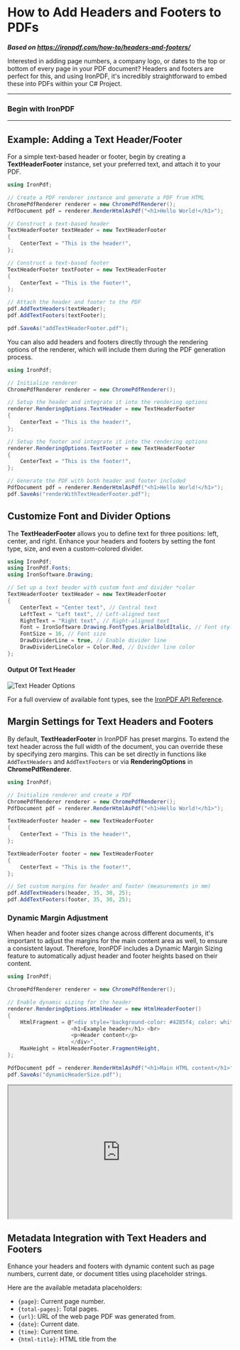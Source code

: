 # How to Add Headers and Footers to PDFs

***Based on <https://ironpdf.com/how-to/headers-and-footers/>***


Interested in adding page numbers, a company logo, or dates to the top or bottom of every page in your PDF document? Headers and footers are perfect for this, and using IronPDF, it's incredibly straightforward to embed these into PDFs within your C# Project.

***

<h3>Begin with IronPDF</h3>

***

## Example: Adding a Text Header/Footer

For a simple text-based header or footer, begin by creating a **TextHeaderFooter** instance, set your preferred text, and attach it to your PDF.

```cs
using IronPdf;

// Create a PDF renderer instance and generate a PDF from HTML
ChromePdfRenderer renderer = new ChromePdfRenderer();
PdfDocument pdf = renderer.RenderHtmlAsPdf("<h1>Hello World!</h1>");

// Construct a text-based header
TextHeaderFooter textHeader = new TextHeaderFooter
{
    CenterText = "This is the header!",
};

// Construct a text-based footer
TextHeaderFooter textFooter = new TextHeaderFooter
{
    CenterText = "This is the footer!",
};

// Attach the header and footer to the PDF
pdf.AddTextHeaders(textHeader);
pdf.AddTextFooters(textFooter);

pdf.SaveAs("addTextHeaderFooter.pdf");
```

You can also add headers and footers directly through the rendering options of the renderer, which will include them during the PDF generation process.

```cs
using IronPdf;

// Initialize renderer
ChromePdfRenderer renderer = new ChromePdfRenderer();

// Setup the header and integrate it into the rendering options
renderer.RenderingOptions.TextHeader = new TextHeaderFooter
{
    CenterText = "This is the header!",
};

// Setup the footer and integrate it into the rendering options
renderer.RenderingOptions.TextFooter = new TextHeaderFooter
{
    CenterText = "This is the footer!",
};

// Generate the PDF with both header and footer included
PdfDocument pdf = renderer.RenderHtmlAsPdf("<h1>Hello World!</h1>");
pdf.SaveAs("renderWithTextHeaderFooter.pdf");
```

## Customize Font and Divider Options

The **TextHeaderFooter** allows you to define text for three positions: left, center, and right. Enhance your headers and footers by setting the font type, size, and even a custom-colored divider.

```cs
using IronPdf;
using IronPdf.Fonts;
using IronSoftware.Drawing;

// Set up a text header with custom font and divider *color
TextHeaderFooter textHeader = new TextHeaderFooter
{
    CenterText = "Center text", // Central text
    LeftText = "Left text", // Left-aligned text
    RightText = "Right text", // Right-aligned text
    Font = IronSoftware.Drawing.FontTypes.ArialBoldItalic, // Font style and weight
    FontSize = 16, // Font size
    DrawDividerLine = true, // Enable divider line
    DrawDividerLineColor = Color.Red, // Divider line color
};
```

#### Output Of Text Header

![Text Header Options](https://ironpdf.com/static-assets/pdf/how-to/headers-and-footers/textheaderfooter-options.webp)

For a full overview of available font types, see the [IronPDF API Reference](https://ironpdf.com/object-reference/api/IronSoftware.Forms.IFormField.html).

## Margin Settings for Text Headers and Footers

By default, **TextHeaderFooter** in IronPDF has preset margins. To extend the text header across the full width of the document, you can override these by specifying zero margins. This can be set directly in functions like `AddTextHeaders` and `AddTextFooters` or via **RenderingOptions** in **ChromePdfRenderer**.

```cs
using IronPdf;

// Initialize renderer and create a PDF
ChromePdfRenderer renderer = new ChromePdfRenderer();
PdfDocument pdf = renderer.RenderHtmlAsPdf("<h1>Hello World!</h1>");

TextHeaderFooter header = new TextHeaderFooter
{
    CenterText = "This is the header!",
};

TextHeaderFooter footer = new TextHeaderFooter
{
    CenterText = "This is the footer!",
};

// Set custom margins for header and footer (measurements in mm)
pdf.AddTextHeaders(header, 35, 30, 25);
pdf.AddTextFooters(footer, 35, 30, 25);
```

### Dynamic Margin Adjustment

When header and footer sizes change across different documents, it's important to adjust the margins for the main content area as well, to ensure a consistent layout. Therefore, IronPDF includes a Dynamic Margin Sizing feature to automatically adjust header and footer heights based on their content.

```cs
using IronPdf;

ChromePdfRenderer renderer = new ChromePdfRenderer();

// Enable dynamic sizing for the header
renderer.RenderingOptions.HtmlHeader = new HtmlHeaderFooter()
{
    HtmlFragment = @"<div style='background-color: #4285f4; color: white; padding: 15px; text-align: center;'>
                    <h1>Example header</h1> <br>
                    <p>Header content</p>
                    </div>",
    MaxHeight = HtmlHeaderFooter.FragmentHeight,
};

PdfDocument pdf = renderer.RenderHtmlAsPdf("<h1>Main HTML content</h1>");
pdf.SaveAs("dynamicHeaderSize.pdf");
```

<iframe loading="lazy" src="https://ironpdf.com/static-assets/pdf/how-to/headers-and-footers/dynamicHeaderSize.pdf" width="100%" height="300px">
</iframe>

## Metadata Integration with Text Headers and Footers

Enhance your headers and footers with dynamic content such as page numbers, current date, or document titles using placeholder strings.

Here are the available metadata placeholders:
- `{page}`: Current page number.
- `{total-pages}`: Total pages.
- `{url}`: URL of the web page PDF was generated from.
- `{date}`: Current date.
- `{time}`: Current time.
- `{html-title}`: HTML title from the <title> tag.
- `{pdf-title}`: PDF document title.

For details on the metadata placeholders `{page}` and `{total-pages}`, refer to the [IronPDF Page Numbers Guide](https://ironpdf.com/how-to/page-numbers/).

```cs
using IronPdf;

// Initialize header and footer with metadata
TextHeaderFooter textHeader = new TextHeaderFooter
{
    CenterText = "{page} of {total-pages}",
    LeftText = "Today's date: {date}",
    RightText = "The time: {time}",
};

TextHeaderFooter textFooter = new TextHeaderFooter
{
    CenterText = "Current URL: {url}",
    LeftText = "Title of the HTML: {html-title}",
    RightText = "Title of the PDF: {pdf-title}",
};
```

## Example: Creating an HTML Header/Footer

For more customization, consider using HTML and CSS to design your headers and footers. Create an **HtmlHeaderFooter** instance and ensure CSS styles are retained by setting `LoadStylesAndCSSFromMainHtmlDocument` to `true`.

```cs
using IronPdf;

string headerHtml = @"
    <html>
    <head>
        <link rel='stylesheet' href='style.css'>
    </head>
    <body>
        <h1>This is a header!</h1>
    </body>
    </html>";

string footerHtml = @"
    <html>
    <head>
        <link rel='...